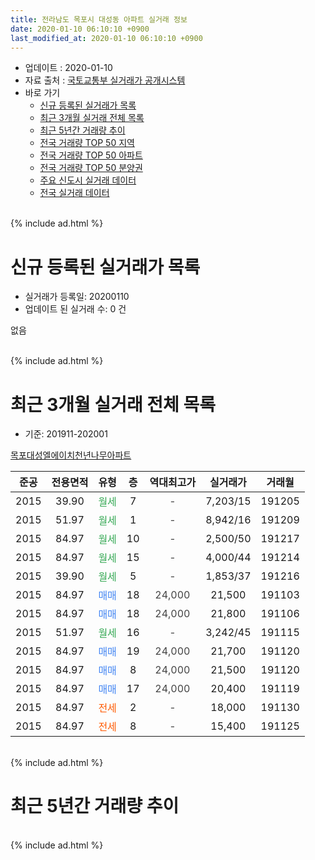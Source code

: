 ```yaml
---
title: 전라남도 목포시 대성동 아파트 실거래 정보
date: 2020-01-10 06:10:10 +0900
last_modified_at: 2020-01-10 06:10:10 +0900
---
```


* 업데이트 : 2020-01-10
* 자료 출처 : [국토교통부 실거래가 공개시스템](http://rt.molit.go.kr)
* 바로 가기
    * [신규 등록된 실거래가 목록](#신규-등록된-실거래가-목록)
    * [최근 3개월 실거래 전체 목록](#최근-3개월-실거래-전체-목록)
    * [최근 5년간 거래량 추이](#최근-5년간-거래량-추이)
    * [전국 거래량 TOP 50 지역](https://inasie.github.io/apt-trade-info/최근-3개월-전국에서-가장-거래가-많이-발생한-지역)
    * [전국 거래량 TOP 50 아파트](https://inasie.github.io/apt-trade-info/최근-3개월-전국에서-가장-거래가-많이-발생한-아파트)
    * [전국 거래량 TOP 50 분양권](https://inasie.github.io/apt-trade-info/최근-3개월-전국에서-가장-거래가-많이-발생한-분양권)
    * [주요 신도시 실거래 데이터](https://inasie.github.io/apt-trade-info/주요-신도시)
    * [전국 실거래 데이터](https://inasie.github.io/apt-trade-info/전국)
<br>
{% include ad.html %}
<br>

# 신규 등록된 실거래가 목록
* 실거래가 등록일: 20200110
* 업데이트 된 실거래 수: 0 건

없음

<br>
{% include ad.html %}
<br>

# 최근 3개월 실거래 전체 목록
* 기준: 201911-202001


[목포대성엘에이치천년나무아파트](https://search.naver.com/search.naver?query=%EC%A0%84%EB%9D%BC%EB%82%A8%EB%8F%84+%EB%AA%A9%ED%8F%AC%EC%8B%9C+%EB%8C%80%EC%84%B1%EB%8F%99+%EB%AA%A9%ED%8F%AC%EB%8C%80%EC%84%B1%EC%97%98%EC%97%90%EC%9D%B4%EC%B9%98%EC%B2%9C%EB%85%84%EB%82%98%EB%AC%B4%EC%95%84%ED%8C%8C%ED%8A%B8)

|준공|전용면적|유형|층|역대최고가|실거래가|거래월|
|:---:|:---:|:---:|:---:|:---:|:---:|:---:|
|2015|39.90|<span style="color:#34a853">월세</span>|7|<span style="color:#444444">-</span>|7,203/15|191205|
|2015|51.97|<span style="color:#34a853">월세</span>|1|<span style="color:#444444">-</span>|8,942/16|191209|
|2015|84.97|<span style="color:#34a853">월세</span>|10|<span style="color:#444444">-</span>|2,500/50|191217|
|2015|84.97|<span style="color:#34a853">월세</span>|15|<span style="color:#444444">-</span>|4,000/44|191214|
|2015|39.90|<span style="color:#34a853">월세</span>|5|<span style="color:#444444">-</span>|1,853/37|191216|
|2015|84.97|<span style="color:#4285f3">매매</span>|18|<span style="color:#444444">24,000</span>|21,500|191103|
|2015|84.97|<span style="color:#4285f3">매매</span>|18|<span style="color:#444444">24,000</span>|21,800|191106|
|2015|51.97|<span style="color:#34a853">월세</span>|16|<span style="color:#444444">-</span>|3,242/45|191115|
|2015|84.97|<span style="color:#4285f3">매매</span>|19|<span style="color:#444444">24,000</span>|21,700|191120|
|2015|84.97|<span style="color:#4285f3">매매</span>|8|<span style="color:#444444">24,000</span>|21,500|191120|
|2015|84.97|<span style="color:#4285f3">매매</span>|17|<span style="color:#444444">24,000</span>|20,400|191119|
|2015|84.97|<span style="color:#ff5a00">전세</span>|2|<span style="color:#444444">-</span>|18,000|191130|
|2015|84.97|<span style="color:#ff5a00">전세</span>|8|<span style="color:#444444">-</span>|15,400|191125|


<br>
{% include ad.html %}
<br>

# 최근 5년간 거래량 추이


<div style="width:100%;">
    <canvas id="deal_progress" height="200"></canvas>
</div>

<script>
new Chart(document.getElementById("deal_progress"), {
    type: 'line',
    data: {
        labels: ['201501','201502','201503','201504','201505','201506','201507','201508','201509','201510','201511','201512','201601','201602','201603','201604','201605','201606','201607','201608','201609','201610','201611','201612','201701','201702','201703','201704','201705','201706','201707','201708','201709','201710','201711','201712','201801','201802','201803','201804','201805','201806','201807','201808','201809','201810','201811','201812','201901','201902','201903','201904','201905','201906','201907','201908','201909','201910','201911','201912','202001'],
        datasets: [{
            label: '매매',
            pointRadius: 1,
            data: [0, 0, 0, 0, 0, 0, 0, 0, 0, 0, 0, 0, 2, 0, 0, 2, 1, 3, 0, 2, 1, 1, 4, 5, 1, 5, 3, 5, 4, 4, 4, 4, 7, 4, 7, 4, 11, 9, 10, 13, 10, 4, 3, 8, 11, 6, 4, 3, 8, 7, 7, 3, 7, 5, 4, 1, 7, 10, 5, 0, 0],
            borderColor: "rgba(255, 201, 14, 1)",
            backgroundColor: "rgba(255, 201, 14, 0.5)",
            fill: false,
            lineTension: 0
        },{
            label: '전월세',
            pointRadius: 1,
            data: [0, 1, 1, 0, 0, 6, 1, 3, 1, 5, 3, 9, 28, 101, 77, 39, 9, 9, 12, 7, 9, 7, 3, 3, 4, 5, 4, 2, 3, 4, 3, 7, 6, 6, 2, 7, 18, 20, 58, 14, 18, 13, 5, 5, 2, 5, 3, 3, 10, 5, 5, 11, 6, 4, 4, 5, 2, 9, 3, 5, 0],
            borderColor: "rgba(0, 141, 185, 1)",
            backgroundColor: "rgba(0, 141, 185, 0.5)",
            fill: false,
            lineTension: 0
        }
        ]
    },
    options: {
        responsive: true,
        title: {
            display: false
        },
        tooltips: {
            mode: 'index',
            intersect: false
        },
        hover: {
            mode: 'nearest',
            intersect: true
        },
        scales: {
            xAxes: [{
                display: true,
                scaleLabel: {
                    display: true,
                    labelString: '년/월'
                }
            }],
            yAxes: [{
                display: true,
                ticks: {
                    suggestedMin: 0,
                },
                scaleLabel: {
                    display: true,
                    labelString: '실거래 수'
                }
            }]
        }
    }
});

</script>


<br>
{% include ad.html %}
<br>

